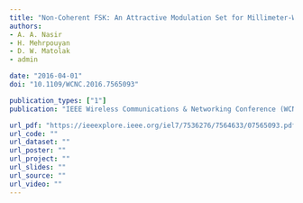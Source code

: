 ```yaml
---
title: "Non‐Coherent FSK: An Attractive Modulation Set for Millimeter‐Wave Communications"
authors:
- A. A. Nasir
- H. Mehrpouyan
- D. W. Matolak
- admin

date: "2016-04-01"
doi: "10.1109/WCNC.2016.7565093"

publication_types: ["1"]
publication: "IEEE Wireless Communications & Networking Conference (WCNC), Doha, Qatar"

url_pdf: "https://ieeexplore.ieee.org/iel7/7536276/7564633/07565093.pdf"
url_code: ""
url_dataset: ""
url_poster: ""
url_project: ""
url_slides: ""
url_source: ""
url_video: ""
---
```

